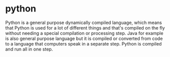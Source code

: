 # python

Python is a general purpose dynamically compiled language, which means that Python is used for a lot of different things and that's compiled on the fly without needing a special compilation or processing step. Java for example is also general purpose language but it is compiled or converted from code to a language that computers speak in a separate step. Python is compiled and run all in one step.
